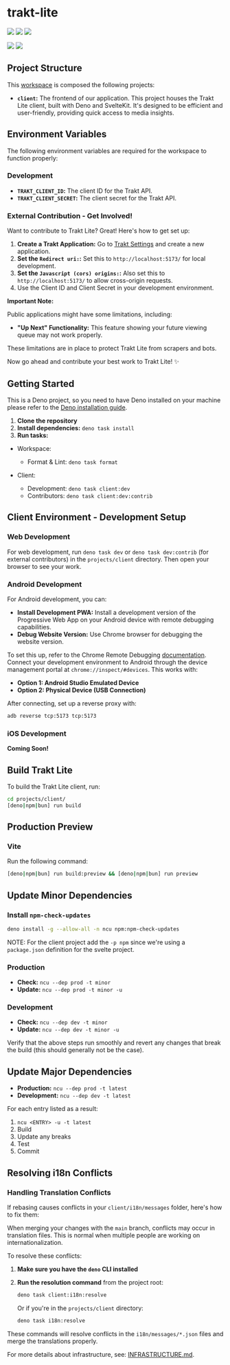 # trakt-lite

<a href="https://app.deepsource.com/gh/trakt/trakt-lite/"><img src="https://app.deepsource.com/gh/trakt/trakt-lite.svg/?label=code+coverage&show_trend=true&token=tiC5fNXEfyZqbFXqMggxzbWT" /></a>
<a href="https://app.deepsource.com/gh/trakt/trakt-lite/"><img src="https://app.deepsource.com/gh/trakt/trakt-lite.svg/?label=active+issues&show_trend=true&token=tiC5fNXEfyZqbFXqMggxzbWT" /></a>
<a href="https://app.deepsource.com/gh/trakt/trakt-lite/"><img src="https://app.deepsource.com/gh/trakt/trakt-lite.svg/?label=resolved+issues&show_trend=true&token=tiC5fNXEfyZqbFXqMggxzbWT" /></a>

<a href="https://github.com/trakt/trakt-lite/actions/workflows/ci.yml"><img src="https://github.com/trakt/trakt-lite/actions/workflows/ci.yml/badge.svg" /></a>
<a href="https://github.com/trakt/trakt-lite/actions/workflows/cd.yml"><img src="https://github.com/trakt/trakt-lite/actions/workflows/cd.yml/badge.svg" /></a>

## Project Structure

This [workspace](https://docs.deno.com/runtime/fundamentals/workspaces/) is
composed the following projects:

- **`client`:** The frontend of our application. This project houses the Trakt
  Lite client, built with Deno and SvelteKit. It's designed to be efficient and
  user-friendly, providing quick access to media insights.

## Environment Variables

The following environment variables are required for the workspace to function
properly:

### Development

- **`TRAKT_CLIENT_ID`:** The client ID for the Trakt API.
- **`TRAKT_CLIENT_SECRET`:** The client secret for the Trakt API.

### External Contribution - Get Involved!

Want to contribute to Trakt Lite? Great! Here's how to get set up:

1. **Create a Trakt Application:** Go to
   [Trakt Settings](https://trakt.tv/oauth/applications) and create a new
   application.
1. **Set the `Redirect uri:`:** Set this to `http://localhost:5173/` for local
   development.
1. **Set the `Javascript (cors) origins:`:** Also set this to
   `http://localhost:5173/` to allow cross-origin requests.
1. Use the Client ID and Client Secret in your development environment.

**Important Note:**

Public applications might have some limitations, including:

- **"Up Next" Functionality:** This feature showing your future viewing queue
  may not work properly.

These limitations are in place to protect Trakt Lite from scrapers and bots.

Now go ahead and contribute your best work to Trakt Lite! ✨

## Getting Started

This is a Deno project, so you need to have Deno installed on your machine
please refer to the
[Deno installation guide](https://docs.deno.com/runtime/getting_started/installation/).

1. **Clone the repository**
1. **Install dependencies:** `deno task install`
1. **Run tasks:**

- Workspace:
  - Format & Lint: `deno task format`

- Client:
  - Development: `deno task client:dev`
  - Contributors: `deno task client:dev:contrib`

## Client Environment - Development Setup

### Web Development

For web development, run `deno task dev` or `deno task dev:contrib` (for
external contributors) in the `projects/client` directory. Then open your
browser to see your work.

### Android Development

For Android development, you can:

- **Install Development PWA:** Install a development version of the Progressive
  Web App on your Android device with remote debugging capabilities.
- **Debug Website Version:** Use Chrome browser for debugging the website
  version.

To set this up, refer to the Chrome Remote Debugging
[documentation](https://developer.chrome.com/docs/devtools/remote-debugging/).
Connect your development environment to Android through the device management
portal at `chrome://inspect/#devices`. This works with:

- **Option 1: Android Studio Emulated Device**
- **Option 2: Physical Device (USB Connection)**

After connecting, set up a reverse proxy with:

```bash
adb reverse tcp:5173 tcp:5173
```

### iOS Development

**Coming Soon!**

## Build Trakt Lite

To build the Trakt Lite client, run:

```sh
cd projects/client/
[deno|npm|bun] run build
```

## Production Preview

### Vite

Run the following command:

```sh
[deno|npm|bun] run build:preview && [deno|npm|bun] run preview
```

## Update Minor Dependencies

### Install `npm-check-updates`

```bash
deno install -g --allow-all -n ncu npm:npm-check-updates
```

NOTE: For the client project add the `-p npm` since we're using a `package.json`
definition for the svelte project.

### Production

- **Check:** `ncu --dep prod -t minor`
- **Update:** `ncu --dep prod -t minor -u`

### Development

- **Check:** `ncu --dep dev -t minor`
- **Update:** `ncu --dep dev -t minor -u`

Verify that the above steps run smoothly and revert any changes that break the
build (this should generally not be the case).

## Update Major Dependencies

- **Production:** `ncu --dep prod -t latest`
- **Development:** `ncu --dep dev -t latest`

For each entry listed as a result:

1. `ncu <ENTRY> -u -t latest`
1. Build
1. Update any breaks
1. Test
1. Commit

## Resolving i18n Conflicts

### Handling Translation Conflicts

If rebasing causes conflicts in your `client/i18n/messages` folder, here's how
to fix them:

When merging your changes with the `main` branch, conflicts may occur in
translation files. This is normal when multiple people are working on
internationalization.

To resolve these conflicts:

1. **Make sure you have the `deno` CLI installed**
2. **Run the resolution command** from the project root:

   ```bash
   deno task client:i18n:resolve
   ```

   Or if you're in the `projects/client` directory:

   ```bash
   deno task i18n:resolve
   ```

These commands will resolve conflicts in the `i18n/messages/*.json` files and
merge the translations properly.

For more details about infrastructure, see:
[INFRASTRUCTURE.md](INFRASTRUCTURE.md).
